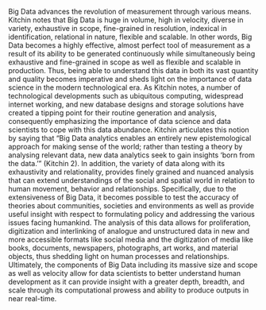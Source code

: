 Big Data advances the revolution of measurement through various means. Kitchin notes that Big Data is huge in volume, high in velocity, diverse in variety, exhaustive in scope, fine-grained in resolution, indexical in identification, relational in nature, flexible and scalable. In other words, Big Data becomes a highly effective, almost perfect tool of measurement as a result of its ability to be generated continuously while simultaneously being exhaustive and fine-grained in scope as well as flexible and scalable in production. Thus, being able to understand this data in both its vast quantity and quality becomes imperative and sheds light on the importance of data science in the modern technological era. As Kitchin notes, a number of technological developments such as ubiquitous computing, widespread internet working, and new database designs and storage solutions have created a tipping point for their routine generation and analysis, consequently emphasizing the importance of data science and data scientists to cope with this data abundance. Kitchin articulates this notion by saying that “Big Data analytics enables an entirely new epistemological approach for making sense of the world; rather than testing a theory by analysing relevant data, new data analytics seek to gain insights ‘born from the data.’” (Kitchin 2). In addition, the variety of data along with its exhaustivity and relationality, provides finely grained and nuanced analysis that can extend understandings of the social and spatial world in relation to human movement, behavior and relationships. Specifically, due to the extensiveness of Big Data, it becomes possible to test the accuracy of theories about communities, societies and environments as well as provide useful insight with respect to formulating policy and addressing the various issues facing humankind. The analysis of this data allows for proliferation, digitization and interlinking of analogue and unstructured data in new and more accessible formats like social media and the digitization of media like books, documents, newspapers, photographs, art works, and material objects, thus shedding light on human processes and relationships. Ultimately, the components of Big Data including its massive size and scope as well as velocity allow for data scientists to better understand human development as it can provide insight with a greater depth, breadth, and scale through its computational prowess and ability to produce outputs in near real-time. 
